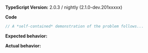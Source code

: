 <!-- BUGS: Please use this template. -->
<!-- QUESTIONS: This is not a general support forum! Ask Qs at http://stackoverflow.com/questions/tagged/typescript -->
<!-- SUGGESTIONS: See https://github.com/Microsoft/TypeScript-wiki/blob/master/Writing-Good-Design-Proposals.md -->

**TypeScript Version:**  2.0.3 / nightly (2.1.0-dev.201xxxxx)

**Code**

```ts
// A *self-contained* demonstration of the problem follows...

```

**Expected behavior:**

**Actual behavior:** 
